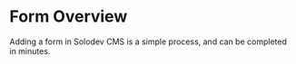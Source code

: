 # Form Overview

Adding a form in Solodev CMS is a simple process, and can be completed in minutes.

